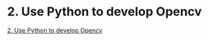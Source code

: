 # 2. Use Python to develop Opencv
[2. Use Python to develop Opencv](https://aiwithcloud.com/2022/09/15/2-_use_python_to_develop_opencv/)
